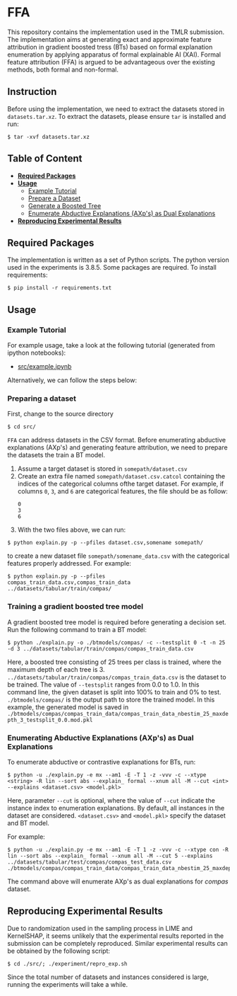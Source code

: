 # FFA

This repository contains the implementation used in the TMLR submission. The implementation aims at generating exact and approximate feature attribution in gradient boosted tress (BTs) based on formal explanation enumeration by applying apparatus of formal explainable AI (XAI). Formal feature attribution (FFA) is argued to be advantageous over the existing methods, both formal and non-formal. 


## Instruction <a name="instrt"></a>
Before using the implementation, we need to extract the datasets stored in ```datasets.tar.xz```. To extract the datasets, please ensure ```tar``` is installed and run:
```
$ tar -xvf datasets.tar.xz
```

## Table of Content
* **[Required Packages](#require)** 
* **[Usage](#usage)**
	* [Example Tutorial](#tut)
	* [Prepare a Dataset](#prepare)
	* [Generate a Boosted Tree](#bt)
	* [Enumerate Abductive Explanations (AXp's) as Dual Explanations](#enum)
* **[Reproducing Experimental Results](#expr)**

## Required Packages <a name="require"></a>
The implementation is written as a set of Python scripts. The python version used in the experiments is 3.8.5. Some packages are required. To install requirements:
```
$ pip install -r requirements.txt
```

## Usage <a name="usage"></a>

### Example Tutorial <a name="tut"></a> 
For example usage, take a look at the following tutorial (generated from ipython notebooks):
- [src/example.ipynb](src/example.ipynb)

Alternatively, we can follow the steps below:

### Preparing a dataset <a name="prepare"></a>  <a name="prepare"></a>
First, change to the source directory
```
$ cd src/
```

`FFA` can address datasets in the CSV format. Before enumerating abductive explanations (AXp's) and generating feature attribution, we need to prepare the datasets the train a BT model.

1. Assume a target dataset is stored in ```somepath/dataset.csv```
2. Create an extra file named ```somepath/dataset.csv.catcol``` containing the indices of the categorical columns ofthe target dataset. For example, if columns ```0```, ```3```, and ```6``` are categorical features, the file should be as follow:
	```
	0
	3
	6
	```
3. With the two files above, we can run:
```
$ python explain.py -p --pfiles dataset.csv,somename somepath/
```
to create a new dataset file `somepath/somename_data.csv` with the categorical features properly addressed. For example:
```
$ python explain.py -p --pfiles compas_train_data.csv,compas_train_data ../datasets/tabular/train/compas/
```

### Training a gradient boosted tree model  <a name="bt"></a>
A gradient boosted tree model is required before generating a decision set. Run the following command to train a BT model:
```
$ python ./explain.py -o ./btmodels/compas/ -c --testsplit 0 -t -n 25 -d 3 ../datasets/tabular/train/compas/compas_train_data.csv
```
Here, a boosted tree consisting of 25 trees per class is trained, where the maximum depth of each tree is 3. ``` ../datasets/tabular/train/compas/compas_train_data.csv
 ``` is the dataset to be trained. The value of ```--testsplit``` ranges from 0.0 to 1.0. In this command line, the given dataset is split into 100% to train and 0% to test. ```./btmodels/compas/``` is the output path to store the trained model. In this example, the generated model is saved in ```./btmodels/compas/compas_train_data/compas_train_data_nbestim_25_maxdepth_3_testsplit_0.0.mod.pkl```


### Enumerating Abductive Explanations (AXp's) as Dual Explanations  <a name="enum"></a>
To enumerate abductive or contrastive explanations for BTs, run:
```
$ python -u ./explain.py -e mx --am1 -E -T 1 -z -vvv -c --xtype <string> -R lin --sort abs --explain_ formal --xnum all -M --cut <int> --explains <dataset.csv> <model.pkl> 

```
Here, parameter ```--cut``` is optional, where the value of ```--cut``` indicate the instance index to enumeration explanations. By default, all instances in the dataset are considered. ```<dataset.csv>``` and ```<model.pkl>``` specify the dataset and BT model.

For example:

```
$ python -u ./explain.py -e mx --am1 -E -T 1 -z -vvv -c --xtype con -R lin --sort abs --explain_ formal --xnum all -M --cut 5 --explains ../datasets/tabular/test/compas/compas_test_data.csv ./btmodels/compas/compas_train_data/compas_train_data_nbestim_25_maxdepth_3_testsplit_0.0.mod.pkl 
```

The command above will enumerate AXp's as dual explanations for *compas* dataset.


## Reproducing  Experimental Results <a name="expr"></a>
Due to randomization used in the sampling process in LIME and KernelSHAP, it seems unlikely that the experimental results reported in the submission can be completely reproduced.
Similar experimental results can be obtained by the following script:

```
$ cd ./src/; ./experiment/repro_exp.sh
```

Since the total number of datasets and instances considered is large, running the experiments will take a while.
